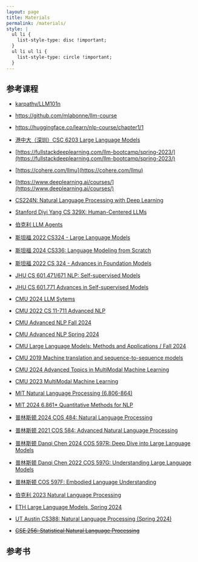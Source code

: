 ```yaml
---
layout: page
title: Materials
permalink: /materials/
style: |
  ul li {
    list-style-type: disc !important;
  }
  ul li ul li {
    list-style-type: circle !important;
  }
---
```


<!-- {% include image.html url="/_images/cover2.jpg" width=175 align="right" %} -->

## 参考课程


- [karpathy/LLM101n](https://github.com/karpathy/LLM101n)
- https://github.com/mlabonne/llm-course<!-- - 有一些jupyter notebook可以作为代码实践课的资料 -->
- https://huggingface.co/learn/nlp-course/chapter1/1 <!-- - HF有好几门课程，NLP课程主要是介绍如何使用HF自家的开源框架，包括transformers、datasets、tokenizers、accelerate，几乎没有理论部分，侧重代码实践 -->
- [港中大（深圳）CSC 6203 Large Language Models](https://llm-course.github.io/)
- [https://fullstackdeeplearning.com/llm-bootcamp/spring-2023/](https://fullstackdeeplearning.com/llm-bootcamp/spring-2023/)
- [https://cohere.com/llmu](https://cohere.com/llmu)
- [https://www.deeplearning.ai/courses/](https://www.deeplearning.ai/courses/)
- [CS224N: Natural Language Processing with Deep Learning](https://web.stanford.edu/class/cs224n/)
- [Stanford Diyi Yang CS 329X: Human-Centered LLMs](https://web.stanford.edu/class/cs329x/)
- [伯克利 LLM Agents](https://rdi.berkeley.edu/llm-agents/f24)
- [斯坦福 2022 CS324 - Large Language Models](https://stanford-cs324.github.io/winter2022/)
- [斯坦福 2024 CS336: Language Modeling from Scratch](https://stanford-cs336.github.io/spring2024/)
- [斯坦福 2022 CS 324 - Advances in Foundation Models](https://stanford-cs324.github.io/winter2023/)
- [JHU CS 601.471/671 NLP: Self-supervised Models](https://self-supervised.cs.jhu.edu/sp2024/)
- [JHU CS 601.771 Advances in Self-supervised Models](https://self-supervised.cs.jhu.edu/fa2024/)
- [CMU 2024 LLM Sytems](https://llmsystem.github.io/llmsystem2024spring/)
- [CMU 2022 CS 11-711 Advanced NLP](https://www.phontron.com/class/anlp2022/description.html#)
- [CMU Advanced NLP Fall 2024](https://phontron.com/class/anlp-fall2024/)
- [CMU Advanced NLP Spring 2024](https://phontron.com/class/anlp2024/)
- [CMU Large Language Models: Methods and Applications / Fall 2024](https://cmu-llms.org/)
- [CMU 2019 Machine translation and sequence-to-sequence models](https://www.phontron.com/class/mtandseq2seq2019/schedule.html#)
- [CMU 2024 Advanced Topics in MultiModal Machine Learning](https://cmu-multicomp-lab.github.io/adv-mmml-course/spring2024/)
- [CMU 2023 MultiModal Machine Learning](https://cmu-multicomp-lab.github.io/mmml-course/fall2023/)
- [MIT Natural Language Processing (6.806-864)](https://www.mit.edu/~jda/teaching/6.864/)
- [MIT 2024 6.861* Quantitative Methods for NLP](https://mit-6861.github.io/schedule)
- [普林斯顿 2024 COS 484: Natural Language Processing](https://princeton-nlp.github.io/cos484/)
- [普林斯顿 2021 COS 584: Advanced Natural Language Processing](https://princeton-nlp.github.io/cos484/cos584)
- [普林斯顿 Danqi Chen 2024 COS 597R: Deep Dive into Large Language Models](https://princeton-cos597r.github.io/)
- [普林斯顿 Danqi Chen 2022 COS 597G: Understanding Large Language Models](https://www.cs.princeton.edu/courses/archive/fall22/cos597G/)
- [普林斯顿 COS 597F: Embodied Language Understanding](https://sites.google.com/princeton.edu/cos597f)
- [伯克利 2023 Natural Language Processing](https://people.ischool.berkeley.edu/~dbamman//nlp23.html)
- [ETH Large Language Models, Spring 2024](https://rycolab.io/classes/llm-s24/)
- [UT Austin CS388: Natural Language Processing (Spring 2024)](https://www.cs.utexas.edu/~gdurrett/courses/sp2024/cs388.shtml)

- [~~CSE 256: Statistical Natural Language Processing~~](https://cseweb.ucsd.edu//~nnakashole/teaching/256_sp19.html)


## 参考书

<!-- Alan Turing and Noam Chomsky: Very Famous Book -->

<!-- ## Additional Course Materials

* If you are not familiar with Python programming, use any online tutorial to get a handle of it.
* [Material #1](http://www.example.com/): how a computer chess player thinks!
* [Material #2](http://www.example.com/): how a computer chess player thinks!
* [Material #3](http://www.example.com/): how a computer chess player thinks!
* [Material #4](http://www.example.com/): how a computer chess player thinks!
* [Material #5](http://www.example.com/): how a computer chess player thinks! -->
